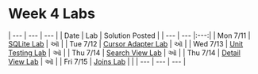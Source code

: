 # Week 4 Labs

| --- | --- | --- |
| Date | Lab | Solution Posted |
| --- | --- |:---:|
| Mon 7/11 | [SQLite Lab](https://github.com/ga-adi-nyc/SQLite-Lab) | &#2705; |
| Tue 7/12 | [Cursor Adapter Lab](https://github.com/ga-adi-nyc/CursorAdapter-Lab) | &#2705; |
| Wed 7/13 | [Unit Testing Lab](https://github.com/ga-adi-nyc/Unit-Testing-Lab) | &#2705; |
| Thu 7/14 | [Search View Lab](https://github.com/ga-adi-nyc/Search-View-Lab) | &#2705; |
| Thu 7/14 | [Detail View Lab](https://github.com/ga-adi-nyc/Detail-View-Lab) | &#2705; |
| Fri 7/15 | [Joins Lab](https://github.com/ga-adi-nyc/Joins-Lab) |  |
| --- | --- | --- |
